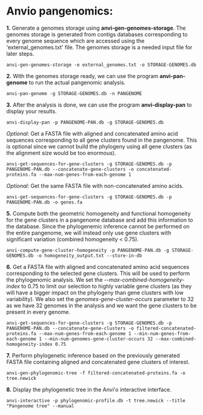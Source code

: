 # Anvio pangenomics:
**1.** Generate a genomes storage using **anvi-gen-genomes-storage**. The genomes storage is generated from contigs databases corresponding to every genome sequence which are accessed using the 'external_genomes.txt' file. The genomes storage is a needed input file for later steps.
~~~
anvi-gen-genomes-storage -e external_genomes.txt -o STORAGE-GENOMES.db 
~~~

**2.** With the genomes storage ready, we can use the program **anvi-pan-genome** to run the actual pangenomic analysis.
~~~
anvi-pan-genome -g STORAGE-GENOMES.db -n PANGENOME
~~~

**3.** After the analysis is done, we can use the program **anvi-display-pan** to display your results.
~~~
anvi-display-pan -p PANGENOME-PAN.db -g STORAGE-GENOMES.db
~~~

*Optional*: Get a FASTA file with aligned and concatenated amino acid sequences corresponding to all gene clusters found in the pangenome. This is optional since we cannot build the phylogeny using all gene clusters (as the alignment size would be too enormous).
~~~
anvi-get-sequences-for-gene-clusters -g STORAGE-GENOMES.db -p PANGENOME-PAN.db --concatenate-gene-clusters -o concatenated-proteins.fa --max-num-genes-from-each-genome 1
~~~

*Optional*: Get the same FASTA file with non-concatenated amino acids.
~~~
anvi-get-sequences-for-gene-clusters -g STORAGE-GENOMES.db -p PANGENOME-PAN.db -o genes.fa
~~~
  
**5.** Compute both the geometric homogeneity and functional homogeneity for the gene clusters in a pangenome database and add this information to the database. Since the phylogenemic inference cannot be performed on the entire pangenome, we will instead only use gene clusters with significant variation (combined homogeneity < 0.75).
~~~
anvi-compute-gene-cluster-homogeneity -p PANGENOME-PAN.db -g STORAGE-GENOMES.db -o homogeneity_output.txt --store-in-db
~~~

**6.** Get a FASTA file with aligned and concatenated amino acid sequences corresponding to the selected gene clusters. This will be used to perform the phylogenomic analysis. We set the *--max-combined-homogeneity-index* to 0.75 to limit our selection to highly variable gene clusters (as they will have a bigger impact on the phylogeny than gene clusters with low variability). We also set the *genomes-gene-cluster-occurs* parameter to 32 as we have 32 genomes in the analysis and we want the gene clusters to be present in every genome.
~~~
anvi-get-sequences-for-gene-clusters -g STORAGE-GENOMES.db -p PANGENOME-PAN.db --concatenate-gene-clusters -o filtered-concatenated-proteins.fa --max-num-genes-from-each-genome 1 --min-num-genes-from-each-genome 1 --min-num-genomes-gene-cluster-occurs 32 --max-combined-homogeneity-index 0.75
~~~

**7.** Perform phylogenetic inference based on the previously generated FASTA file containing aligned and concatenated gene clusters of interest.
~~~
anvi-gen-phylogenomic-tree -f filtered-concatenated-proteins.fa -o tree.newick
~~~

**8.** Display the phylogenetic tree in the Anvi'o interactive interface.
~~~
anvi-interactive -p phylogenomic-profile.db -t tree.newick --title "Pangenome tree" --manual
~~~
